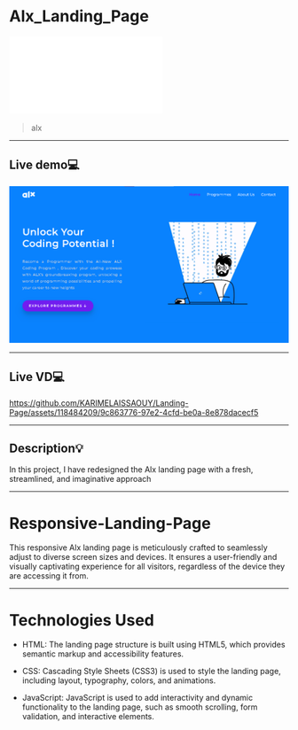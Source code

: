 # Alx_Landing_Page
![logo-white](./alx.svg)
> alx
---

## Live demo:computer:
![alx](./alx2023.png)

---
## Live VD:computer:


https://github.com/KARIMELAISSAOUY/Landing-Page/assets/118484209/9c863776-97e2-4cfd-be0a-8e878dacecf5


---
## Description:bulb:
In this project, I have redesigned the Alx landing page with a fresh, streamlined, and imaginative approach 

---

# Responsive-Landing-Page
This responsive Alx landing page is meticulously crafted to seamlessly adjust to diverse screen sizes and devices. It ensures a user-friendly and visually captivating experience for all visitors, regardless of the device they are accessing it from.

---

# Technologies Used
* HTML: The landing page structure is built using HTML5, which provides semantic markup and accessibility features.

* CSS: Cascading Style Sheets (CSS3) is used to style the landing page, including layout, typography, colors, and animations.

* JavaScript: JavaScript is used to add interactivity and dynamic functionality to the landing page, such as smooth scrolling, form validation, and interactive elements.




